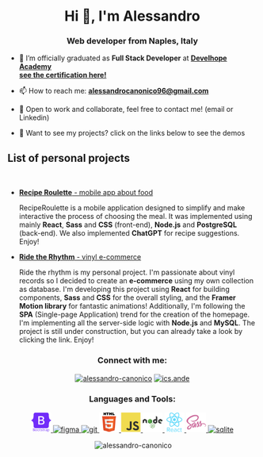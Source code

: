 <h1 align="center">Hi 👋, I'm Alessandro</h1>
<h3 align="center">Web developer from Naples, Italy</h3>

- 🔭 I’m officially graduated as **Full Stack Developer** at <a href="https://www.develhope.co/" target="blank">**Develhope Academy**</a><br><a href="https://api.accredible.com/v1/frontend/credential_website_embed_image/certificate/108078064" target="blank">**see the certification here!**</a>

- 📫 How to reach me: **alessandrocanonico96@gmail.com**

- 🤝 Open to work and collaborate, feel free to contact me! (email or Linkedin)

- 📂 Want to see my projects? click on the links below to see the demos

<h2>List of personal projects</h2>
<br>

  - <a href="https://www.canva.com/design/DAGJyrZjNWQ/vFwxwRfwo6UY3EkpXvlmsA/edit?utm_content=DAGJyrZjNWQ&utm_campaign=designshare&utm_medium=link2&utm_source=sharebutton"><b>Recipe Roulette</b> - mobile app about food</a><br><p>RecipeRoulette is a mobile application designed to simplify and make interactive the process of choosing the meal. It was implemented using mainly **React**, **Sass** and **CSS** (front-end), **Node.js** and **PostgreSQL** (back-end). We also implemented **ChatGPT** for recipe suggestions. Enjoy!</p>

 - <a href="https://www.canva.com/design/DAGTBJooTns/EE9CNbdfm--IK8JOUpmzxA/edit?utm_content=DAGTBJooTns&utm_campaign=designshare&utm_medium=link2&utm_source=sharebutton"><b>Ride the Rhythm</b> - vinyl e-commerce</a><br><p>Ride the rhythm is my personal project. I'm passionate about vinyl records so I decided to create an **e-commerce** using my own collection as database. I'm developing this project using **React** for building components, **Sass** and **CSS** for the overall styling, and the **Framer Motion library** for fantastic animations! Additionally, I'm following the **SPA** (Single-page Application) trend for the creation of the homepage. I'm implementing all the server-side logic with **Node.js** and **MySQL**. The project is still under construction, but you can already take a look by clicking the link. Enjoy!</p>

<h3 align="center">Connect with me:</h3>
<p align="center">
<a href="https://linkedin.com/in/alessandro-canonico" target="blank"><img align="center" src="https://raw.githubusercontent.com/rahuldkjain/github-profile-readme-generator/master/src/images/icons/Social/linked-in-alt.svg" alt="alessandro-canonico" height="30" width="40" /></a>
<a href="https://instagram.com/ics.ande" target="blank"><img align="center" src="https://raw.githubusercontent.com/rahuldkjain/github-profile-readme-generator/master/src/images/icons/Social/instagram.svg" alt="ics.ande" height="30" width="40" /></a>
</p>




<h3 align="center">Languages and Tools:</h3>
<p align="center"> <a href="https://getbootstrap.com" target="_blank" rel="noreferrer"> <img src="https://raw.githubusercontent.com/devicons/devicon/master/icons/bootstrap/bootstrap-plain-wordmark.svg" alt="bootstrap" width="40" height="40"/> </a> <a href="https://www.figma.com/" target="_blank" rel="noreferrer"> <img src="https://www.vectorlogo.zone/logos/figma/figma-icon.svg" alt="figma" width="40" height="40"/> </a> <a href="https://git-scm.com/" target="_blank" rel="noreferrer"> <img src="https://www.vectorlogo.zone/logos/git-scm/git-scm-icon.svg" alt="git" width="40" height="40"/> </a> <a href="https://www.w3.org/html/" target="_blank" rel="noreferrer"> <img src="https://raw.githubusercontent.com/devicons/devicon/master/icons/html5/html5-original-wordmark.svg" alt="html5" width="40" height="40"/> </a> <a href="https://developer.mozilla.org/en-US/docs/Web/JavaScript" target="_blank" rel="noreferrer"> <img src="https://raw.githubusercontent.com/devicons/devicon/master/icons/javascript/javascript-original.svg" alt="javascript" width="40" height="40"/> </a> <a href="https://nodejs.org" target="_blank" rel="noreferrer"> <img src="https://raw.githubusercontent.com/devicons/devicon/master/icons/nodejs/nodejs-original-wordmark.svg" alt="nodejs" width="40" height="40"/> </a> <a href="https://reactjs.org/" target="_blank" rel="noreferrer"> <img src="https://raw.githubusercontent.com/devicons/devicon/master/icons/react/react-original-wordmark.svg" alt="react" width="40" height="40"/> </a> <a href="https://sass-lang.com" target="_blank" rel="noreferrer"> <img src="https://raw.githubusercontent.com/devicons/devicon/master/icons/sass/sass-original.svg" alt="sass" width="40" height="40"/> </a> <a href="https://www.sqlite.org/" target="_blank" rel="noreferrer"> <img src="https://www.vectorlogo.zone/logos/sqlite/sqlite-icon.svg" alt="sqlite" width="40" height="40"/> </a></p>

<p align="center">&nbsp;<img align="center" src="https://github-readme-stats.vercel.app/api?username=alessandro-canonico&show_icons=true&locale=en" alt="alessandro-canonico" /></p>
